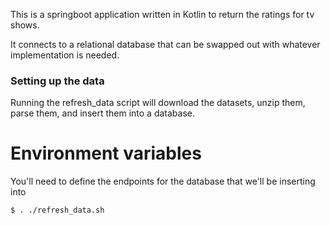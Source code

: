 This is a springboot application written in Kotlin to return the ratings for tv shows.

It connects to a relational database that can be swapped out with whatever implementation is needed.

### Setting up the data
Running the refresh_data script will download the datasets, unzip them, parse them, and insert them into a database.

# Environment variables

You'll need to define the endpoints for the database that we'll be inserting into

```sh
$ . ./refresh_data.sh
```